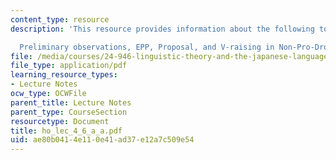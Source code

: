 ```yaml
---
content_type: resource
description: 'This resource provides information about the following topics:

  Preliminary observations, EPP, Proposal, and V-raising in Non-Pro-Drop Languages.'
file: /media/courses/24-946-linguistic-theory-and-the-japanese-language-fall-2004/ae80b0414e110e41ad37e12a7c509e54_ho_lec_4_6_a_a.pdf
file_type: application/pdf
learning_resource_types:
- Lecture Notes
ocw_type: OCWFile
parent_title: Lecture Notes
parent_type: CourseSection
resourcetype: Document
title: ho_lec_4_6_a_a.pdf
uid: ae80b041-4e11-0e41-ad37-e12a7c509e54
---
```


